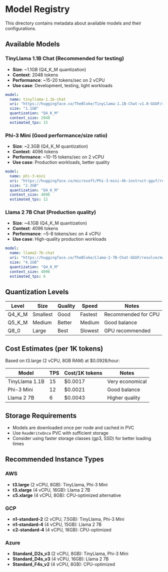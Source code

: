 # Model Registry

This directory contains metadata about available models and their configurations.

## Available Models

### TinyLlama 1.1B Chat (Recommended for testing)
- **Size**: ~1.1GB (Q4_K_M quantization)
- **Context**: 2048 tokens
- **Performance**: ~15-20 tokens/sec on 2 vCPU
- **Use case**: Development, testing, light workloads

```yaml
model:
  name: tinyllama-1.1b-chat
  uri: "https://huggingface.co/TheBloke/TinyLlama-1.1B-Chat-v1.0-GGUF/resolve/main/tinyllama-1.1b-chat-v1.0.q4_k_m.gguf"
  size: "1.1GB"
  quantization: "Q4_K_M"
  context_size: 2048
  estimated_tps: 15
```

### Phi-3 Mini (Good performance/size ratio)
- **Size**: ~2.3GB (Q4_K_M quantization)
- **Context**: 4096 tokens
- **Performance**: ~10-15 tokens/sec on 2 vCPU
- **Use case**: Production workloads, better quality

```yaml
model:
  name: phi-3-mini
  uri: "https://huggingface.co/microsoft/Phi-3-mini-4k-instruct-gguf/resolve/main/Phi-3-mini-4k-instruct-q4.gguf"
  size: "2.3GB"
  quantization: "Q4_K_M"
  context_size: 4096
  estimated_tps: 12
```

### Llama 2 7B Chat (Production quality)
- **Size**: ~4.1GB (Q4_K_M quantization)
- **Context**: 4096 tokens
- **Performance**: ~5-8 tokens/sec on 4 vCPU
- **Use case**: High-quality production workloads

```yaml
model:
  name: llama2-7b-chat
  uri: "https://huggingface.co/TheBloke/Llama-2-7B-Chat-GGUF/resolve/main/llama-2-7b-chat.q4_k_m.gguf"
  size: "4.1GB"
  quantization: "Q4_K_M"
  context_size: 4096
  estimated_tps: 6
```

## Quantization Levels

| Level | Size | Quality | Speed | Notes |
|-------|------|---------|--------|-------|
| Q4_K_M | Smallest | Good | Fastest | Recommended for CPU |
| Q5_K_M | Medium | Better | Medium | Good balance |
| Q8_0 | Large | Best | Slowest | GPU recommended |

## Cost Estimates (per 1K tokens)

Based on t3.large (2 vCPU, 8GB RAM) at $0.0928/hour:

| Model | TPS | Cost/1K tokens | Notes |
|-------|-----|----------------|-------|
| TinyLlama 1.1B | 15 | $0.0017 | Very economical |
| Phi-3 Mini | 12 | $0.0021 | Good balance |
| Llama 2 7B | 6 | $0.0043 | Higher quality |

## Storage Requirements

- Models are downloaded once per node and cached in PVC
- Use `ReadWriteOnce` PVC with sufficient storage
- Consider using faster storage classes (gp3, SSD) for better loading times

## Recommended Instance Types

### AWS
- **t3.large** (2 vCPU, 8GB): TinyLlama, Phi-3 Mini
- **t3.xlarge** (4 vCPU, 16GB): Llama 2 7B
- **c5.xlarge** (4 vCPU, 8GB): CPU-optimized alternative

### GCP
- **n1-standard-2** (2 vCPU, 7.5GB): TinyLlama, Phi-3 Mini
- **n1-standard-4** (4 vCPU, 15GB): Llama 2 7B
- **c2-standard-4** (4 vCPU, 16GB): CPU-optimized

### Azure
- **Standard_D2s_v3** (2 vCPU, 8GB): TinyLlama, Phi-3 Mini
- **Standard_D4s_v3** (4 vCPU, 16GB): Llama 2 7B
- **Standard_F4s_v2** (4 vCPU, 8GB): CPU-optimized
